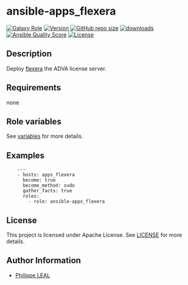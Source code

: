 # ansible-apps_flexera

[![Galaxy Role](https://img.shields.io/badge/galaxy-apps_flexera-purple?style=flat)](https://galaxy.ansible.com/lotusnoir/apps_flexera)
[![Version](https://img.shields.io/github/release/lotusnoir/ansible-apps_flexera.svg)](https://github.com/lotusnoir/ansible-apps_flexera/releases/latest)
[![GitHub repo size](https://img.shields.io/github/repo-size/lotusnoir/ansible-apps_flexera?color=orange&style=flat)](https://galaxy.ansible.com/lotusnoir/apps_flexera)
[![downloads](https://img.shields.io/ansible/role/d/56092)](https://galaxy.ansible.com/lotusnoir/apps_flexera)
[![Ansible Quality Score](https://img.shields.io/ansible/quality/56092)](https://galaxy.ansible.com/lotusnoir/apps_flexera)
[![License](https://img.shields.io/badge/license-Apache--2.0-brightgreen?style=flat)](https://opensource.org/licenses/Apache-2.0)

## Description

Deploy [flexera](https://adva.com/) the ADVA license server.
## Requirements

none

## Role variables

See [variables](/defaults/main.yml) for more details.

## Examples

        ---
        - hosts: apps_flexera
          become: true
          become_method: sudo
          gather_facts: true
          roles:
            - role: ansible-apps_flexera


## License

This project is licensed under Apache License. See [LICENSE](/LICENSE) for more details.

## Author Information

- [Philippe LEAL](https://github.com/lotusnoir)
